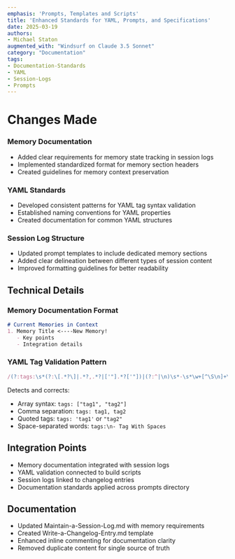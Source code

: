 ```yaml
---
emphasis: 'Prompts, Templates and Scripts'
title: 'Enhanced Standards for YAML, Prompts, and Specifications'
date: 2025-03-19
authors: 
- Michael Staton
augmented_with: "Windsurf on Claude 3.5 Sonnet"
category: "Documentation"
tags:
- Documentation-Standards
- YAML
- Session-Logs
- Prompts
---
```


# Changes Made
### Memory Documentation
- Added clear requirements for memory state tracking in session logs
- Implemented standardized format for memory section headers
- Created guidelines for memory context preservation

### YAML Standards
- Developed consistent patterns for YAML tag syntax validation
- Established naming conventions for YAML properties
- Created documentation for common YAML structures

### Session Log Structure
- Updated prompt templates to include dedicated memory sections
- Added clear delineation between different types of session content
- Improved formatting guidelines for better readability

## Technical Details
### Memory Documentation Format
```markdown
# Current Memories in Context
1. Memory Title <----New Memory!  
   - Key points  
   - Integration details  
```

### YAML Tag Validation Pattern
```javascript
/(?:tags:\s*(?:\[.*?\]|.*?,.*?|['"].*?['"])|(?:^|\n)\s*-\s*\w+[^\S\n]+\w+)/
```

Detects and corrects:
- Array syntax: `tags: ["tag1", "tag2"]`
- Comma separation: `tags: tag1, tag2`
- Quoted tags: `tags: 'tag1'` or `"tag2"`
- Space-separated words: `tags:\n- Tag With Spaces`

## Integration Points
- Memory documentation integrated with session logs
- YAML validation connected to build scripts
- Session logs linked to changelog entries
- Documentation standards applied across prompts directory

## Documentation
- Updated Maintain-a-Session-Log.md with memory requirements
- Created Write-a-Changelog-Entry.md template
- Enhanced inline commenting for documentation clarity
- Removed duplicate content for single source of truth